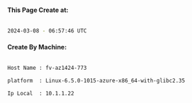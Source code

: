 
   
#### This Page Create at:

```bash

2024-03-08 - 06:57:46 UTC

```

#### Create By Machine:

```bash

Host Name : fv-az1424-773

platform  : Linux-6.5.0-1015-azure-x86_64-with-glibc2.35

Ip Local  : 10.1.1.22

```

